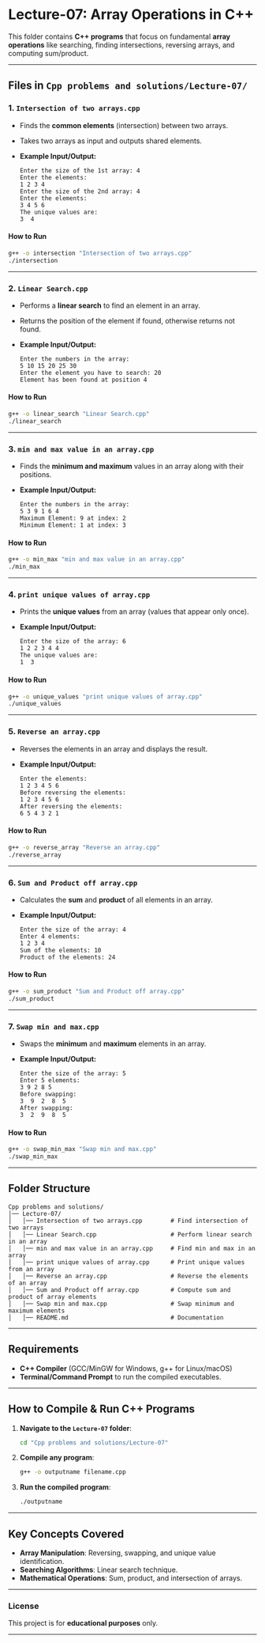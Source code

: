 
# **Lecture-07: Array Operations in C++**

This folder contains **C++ programs** that focus on fundamental **array operations** like searching, finding intersections, reversing arrays, and computing sum/product.

---

## **Files in `Cpp problems and solutions/Lecture-07/`**

### **1. `Intersection of two arrays.cpp`**
- Finds the **common elements** (intersection) between two arrays.
- Takes two arrays as input and outputs shared elements.

- **Example Input/Output:**
  ```
  Enter the size of the 1st array: 4
  Enter the elements:
  1 2 3 4
  Enter the size of the 2nd array: 4
  Enter the elements:
  3 4 5 6
  The unique values are:
  3  4
  ```

#### **How to Run**
```sh
g++ -o intersection "Intersection of two arrays.cpp"
./intersection
```

---

### **2. `Linear Search.cpp`**
- Performs a **linear search** to find an element in an array.
- Returns the position of the element if found, otherwise returns not found.

- **Example Input/Output:**
  ```
  Enter the numbers in the array:
  5 10 15 20 25 30
  Enter the element you have to search: 20
  Element has been found at position 4
  ```

#### **How to Run**
```sh
g++ -o linear_search "Linear Search.cpp"
./linear_search
```

---

### **3. `min and max value in an array.cpp`**
- Finds the **minimum and maximum** values in an array along with their positions.

- **Example Input/Output:**
  ```
  Enter the numbers in the array:
  5 3 9 1 6 4
  Maximum Element: 9 at index: 2
  Minimum Element: 1 at index: 3
  ```

#### **How to Run**
```sh
g++ -o min_max "min and max value in an array.cpp"
./min_max
```

---

### **4. `print unique values of array.cpp`**
- Prints the **unique values** from an array (values that appear only once).

- **Example Input/Output:**
  ```
  Enter the size of the array: 6
  1 2 2 3 4 4
  The unique values are:
  1  3
  ```

#### **How to Run**
```sh
g++ -o unique_values "print unique values of array.cpp"
./unique_values
```

---

### **5. `Reverse an array.cpp`**
- Reverses the elements in an array and displays the result.

- **Example Input/Output:**
  ```
  Enter the elements:
  1 2 3 4 5 6
  Before reversing the elements:
  1 2 3 4 5 6
  After reversing the elements:
  6 5 4 3 2 1
  ```

#### **How to Run**
```sh
g++ -o reverse_array "Reverse an array.cpp"
./reverse_array
```

---

### **6. `Sum and Product off array.cpp`**
- Calculates the **sum** and **product** of all elements in an array.

- **Example Input/Output:**
  ```
  Enter the size of the array: 4
  Enter 4 elements:
  1 2 3 4
  Sum of the elements: 10
  Product of the elements: 24
  ```

#### **How to Run**
```sh
g++ -o sum_product "Sum and Product off array.cpp"
./sum_product
```

---

### **7. `Swap min and max.cpp`**
- Swaps the **minimum** and **maximum** elements in an array.

- **Example Input/Output:**
  ```
  Enter the size of the array: 5
  Enter 5 elements:
  3 9 2 8 5
  Before swapping:
  3  9  2  8  5
  After swapping:
  3  2  9  8  5
  ```

#### **How to Run**
```sh
g++ -o swap_min_max "Swap min and max.cpp"
./swap_min_max
```

---

## **Folder Structure**
```
Cpp problems and solutions/
│── Lecture-07/
│   │── Intersection of two arrays.cpp        # Find intersection of two arrays
│   │── Linear Search.cpp                     # Perform linear search in an array
│   │── min and max value in an array.cpp     # Find min and max in an array
│   │── print unique values of array.cpp      # Print unique values from an array
│   │── Reverse an array.cpp                  # Reverse the elements of an array
│   │── Sum and Product off array.cpp         # Compute sum and product of array elements
│   │── Swap min and max.cpp                  # Swap minimum and maximum elements
│   │── README.md                             # Documentation
```

---

## **Requirements**
- **C++ Compiler** (GCC/MinGW for Windows, g++ for Linux/macOS)
- **Terminal/Command Prompt** to run the compiled executables.

---

## **How to Compile & Run C++ Programs**
1. **Navigate to the `Lecture-07` folder**:
   ```sh
   cd "Cpp problems and solutions/Lecture-07"
   ```
2. **Compile any program**:
   ```sh
   g++ -o outputname filename.cpp
   ```
3. **Run the compiled program**:
   ```sh
   ./outputname
   ```

---

## **Key Concepts Covered**
- **Array Manipulation**: Reversing, swapping, and unique value identification.
- **Searching Algorithms**: Linear search technique.
- **Mathematical Operations**: Sum, product, and intersection of arrays.

---

### **License**
This project is for **educational purposes** only.

---
